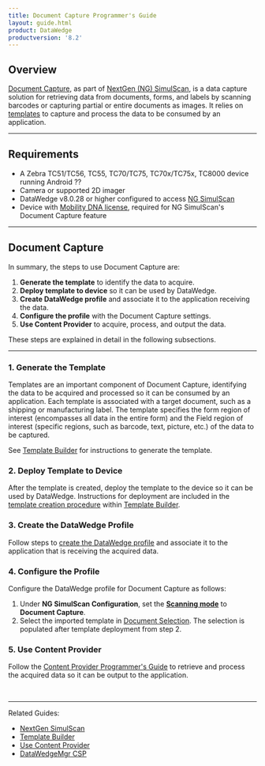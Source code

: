 ```yaml
---
title: Document Capture Programmer's Guide
layout: guide.html
product: DataWedge
productversion: '8.2'
---
```


## Overview

[Document Capture](../../input/barcode/#documentselectiondocumentcapture), as part of [NextGen (NG) SimulScan](../../input/barcode/#nextgensimulscanconfiguration), is a data capture solution for retrieving data from documents, forms, and labels by scanning barcodes or capturing partial or entire documents as images. It relies on [templates](../../templatebuilder) to capture and process the data to be consumed by an application. 

-----

## Requirements

* A Zebra TC51/TC56, TC55, TC70/TC75, TC70x/TC75x, TC8000 device running Android ??
* Camera or supported 2D imager
* DataWedge v8.0.28 or higher configured to access [NG SimulScan](../input/barcode/#nextgensimulscanconfiguration)
* Device with [Mobility DNA license](/licensing), required for NG SimulScan's Document Capture feature

-----

## Document Capture

In summary, the steps to use Document Capture are:
1. **Generate the template** to identify the data to acquire.
2. **Deploy template to device** so it can be used by DataWedge.
3. **Create DataWedge profile** and associate it to the application receiving the data.
4. **Configure the profile** with the Document Capture settings.
5. **Use Content Provider** to acquire, process, and output the data.

These steps are explained in detail in the following subsections.

-----

### 1. Generate the Template

Templates are an important component of Document Capture, identifying the data to be acquired and processed so it can be consumed by an application. Each template is associated with a target document, such as a shipping or manufacturing label. The template specifies the form region of interest (encompasses all data in the entire form) and the Field region of interest (specific regions, such as barcode, text, picture, etc.) of the data to be captured.

See [Template Builder](../../templatebuilder/#usingtemplatebuilder) for instructions to generate the template.

### 2. Deploy Template to Device

After the template is created, deploy the template to the device so it can be used by DataWedge. Instructions for deployment are included in the [template creation procedure](../../templatebuilder/#5deploytemplates) within [Template Builder](../../templatebuilder).

### 3. Create the DataWedge Profile

Follow steps to [create the DataWedge profile](../../createprofile/#createanewprofile) and associate it to the application that is receiving the acquired data.

### 4. Configure the Profile

Configure the DataWedge profile for Document Capture as follows:
1. Under **NG SimulScan Configuration**, set the **[Scanning mode](../../input/barcode/#scanningmodes-1)** to **Document Capture**.
2. Select the imported template in [Document Selection](../../input/barcode/#documentselectiondocumentcapture). The selection is populated after template deployment from step 2.

### 5. Use Content Provider

Follow the [Content Provider Programmer's Guide](../../programmers-guides/content-provider/) to retrieve and process the acquired data so it can be output to the application.

<br>

-----

Related Guides: 

* [NextGen SimulScan](../../input/barcode/#nextgensimulscanconfiguration)
* [Template Builder](../../templatebuilder)
* [Use Content Provider](..././programmers-guides/content-provider/)
* [DataWedgeMgr CSP](/mx/datawedgemgr)

